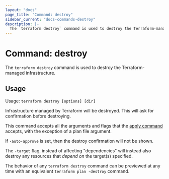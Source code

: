 ```yaml
---
layout: "docs"
page_title: "Command: destroy"
sidebar_current: "docs-commands-destroy"
description: |-
  The `terraform destroy` command is used to destroy the Terraform-managed infrastructure.
---
```


# Command: destroy

The `terraform destroy` command is used to destroy the Terraform-managed
infrastructure.

## Usage

Usage: `terraform destroy [options] [dir]`

Infrastructure managed by Terraform will be destroyed. This will ask for
confirmation before destroying.

This command accepts all the arguments and flags that the [apply
command](/docs/commands/apply.html) accepts, with the exception of a plan file
argument.

If `-auto-approve` is set, then the destroy confirmation will not be shown.

The `-target` flag, instead of affecting "dependencies" will instead also
destroy any resources that _depend on_ the target(s) specified.

The behavior of any `terraform destroy` command can be previewed at any time
with an equivalent `terraform plan -destroy` command.
